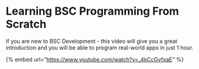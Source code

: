 # Learning BSC Programming From Scratch

If you are new to BSC Development - this video will give you a great introduction and you will be able to program real-world apps in just 1 hour.

{% embed url="https://www.youtube.com/watch?v=_4kCcGvfxaE" %}
